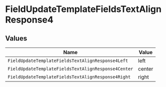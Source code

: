 # FieldUpdateTemplateFieldsTextAlignResponse4


## Values

| Name                                                | Value                                               |
| --------------------------------------------------- | --------------------------------------------------- |
| `FieldUpdateTemplateFieldsTextAlignResponse4Left`   | left                                                |
| `FieldUpdateTemplateFieldsTextAlignResponse4Center` | center                                              |
| `FieldUpdateTemplateFieldsTextAlignResponse4Right`  | right                                               |